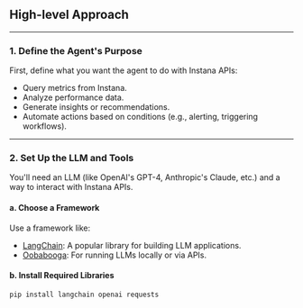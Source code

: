 ## High-level Approach

---

### 1. **Define the Agent's Purpose**
First, define what you want the agent to do with Instana APIs:
- Query metrics from Instana.
- Analyze performance data.
- Generate insights or recommendations.
- Automate actions based on conditions (e.g., alerting, triggering workflows).

---

### 2. **Set Up the LLM and Tools**
You'll need an LLM (like OpenAI's GPT-4, Anthropic's Claude, etc.) and a way to interact with Instana APIs.

#### a. **Choose a Framework**
Use a framework like:
- [LangChain](https://langchain.readthedocs.io): A popular library for building LLM applications.
- [Oobabooga](https://github.com/oobabooga/text-generation-webui): For running LLMs locally or via APIs.

#### b. **Install Required Libraries**
```bash
pip install langchain openai requests
```

